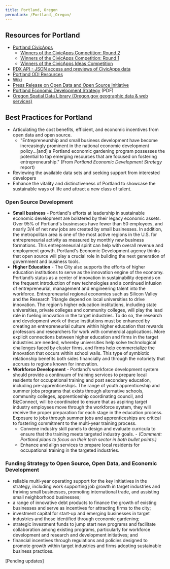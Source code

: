 ```yaml
---
title: Portland, Oregon
permalink: /Portland,_Oregon/
---
```


Resources for Portland
----------------------

-   [Portland CivicApps](http://civicapps.org/)
    -   [Winners of the CivicApps Competition: Round 2](http://civicapps.org/news/civicapps-awards-congrats-round-2-winners-and-runners)
    -   [Winners of the CivicApps Competition: Round 1](http://www.civicapps.org/news/announcing-best-apps-winners-and-runners)
    -   [Winners of the CivicApps Ideas Competition](http://www.civicapps.org/news/announcing-best-ideas-winners-and-runners)
-   [PDX API - JSON access and previews of CivicApps data](http://pdxapi.com)
-   [Portland ODI Resources](http://www.portlandonline.com/bts/index.cfm?c=51259)
-   [Wiki](http://portlandwiki.org/CivicApps)
-   [Press Release on Open Data and Open Source Initiative](http://www.portlandonline.com/shared/cfm/image.cfm?id=265067)
-   [Portland Economic Development Strategy](http://www.pdxeconomicdevelopment.com/docs/Portland-Ec-Dev-Strategy.pdf) (PDF)
-   [Oregon Spatial Data Library (Oregon.gov geographic data & web services)](http://spatialdata.oregonexplorer.info)

Best Practices for Portland
---------------------------

-   Articulating the cost benefits, efficient, and economic incentives from open data and open source.
    -   "Entrepreneurship and small business development have become increasingly prominent in the national economic development policy...[and] a Portland economic gardening program possesses the potential to tap emerging resources that are focused on fostering entrepreneurship." (From *Portland Economic Development Strategy* report)
-   Reviewing the available data sets and seeking support from interested developers
-   Enhance the vitality and distinctiveness of Portland to showcase the sustainable ways of life and attract a new class of talent.

### Open Source Development

-   **Small business** - Portland's efforts at leadership in sustainable economic development are bolstered by their legacy economic assets. Over 95% of Portland's businesses have fewer than 50 employees, and nearly 3/4 of net new jobs are created by small businesses. In addition, the metropolitan area is one of the most active regions in the U.S. for entrepreneurial activity as measured by monthly new business formations. This entrepreneurial spirit can help with overall revenue and employment growth. Portland's Economic Development agency thinks that open source will play a crucial role in building the next generation of government and business tools.
-   **Higher Education** - The City also supports the efforts of higher education institutions to serve as the innovation engine of the economy. Portland’s status as a center of innovation in sustainability depends on the frequent introduction of new technologies and a continued infusion of entrepreneurial, management and engineering talent into the workforce. Entrepreneurial regional economies such as Silicon Valley and the Research Triangle depend on local universities to drive innovation. The region’s higher education institutions, including state universities, private colleges and community colleges, will play the lead role in fueling innovation in the target industries. To do so, the research and development work of these institutions must be enhanced by creating an entrepreneurial culture within higher education that rewards professors and researchers for work with commercial applications. More explicit connections between higher education and firms in the target industries are needed, whereby universities help solve technological challenges faced by cluster firms, and firms help commercialize the innovation that occurs within school walls. This type of symbiotic relationship benefits both sides financially and through the notoriety that accrues to regions known for innovation.
-   **Workforce Development** - Portland’s workforce development system should provide a continuum of training services to prepare local residents for occupational training and post secondary education, including pre-apprenticeships. The range of youth apprenticeship and summer jobs programs that exists through alternative schools, community colleges, apprenticeship coordinating council, and BizConnect, will be coordinated to ensure that as aspiring target industry employees move through the workforce system, they will receive the proper preparation for each stage in the education process. Exposure to jobs through summer jobs and apprenticeships are critical to fostering commitment to the multi-year training process.
    -   Convene industry skill panels to design and evaluate curricula to ensure that the training meets targeted industry goals. - *(Comment: Portland plans to focus on their tech sector in both bullet points.)*
    -   Enhance and align services to prepare local residents for occupational training in the targeted industries.

### Funding Strategy to Open Source, Open Data, and Economic Development

-   reliable multi-year operating support for the key initiatives in the strategy, including work supporting job growth in target industries and thriving small businesses, promoting international trade, and assisting small neighborhood businesses;
-   a range of innovative debt products to finance the growth of existing businesses and serve as incentives for attracting firms to the city;
-   investment capital for start-up and emerging businesses in target industries and those identified through economic gardening;
-   strategic investment funds to jump start new programs and facilitate collaboration among existing programs, particularly for workforce development and research and development initiatives; and
-   financial incentives through regulations and policies designed to promote growth within target industries and firms adopting sustainable business practices.

[Pending updates]
